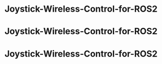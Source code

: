 # Joystick-Wireless-Control-for-ROS2
# Joystick-Wireless-Control-for-ROS2
# Joystick-Wireless-Control-for-ROS2
